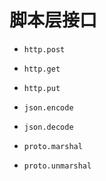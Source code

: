 # 脚本层接口

* `http.post`
* `http.get`
* `http.put`

* `json.encode`
* `json.decode`

* `proto.marshal`
* `proto.unmarshal`